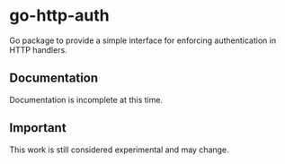 # go-http-auth

Go package to provide a simple interface for enforcing authentication in HTTP handlers.

## Documentation

Documentation is incomplete at this time.

## Important

This work is still considered experimental and may change.